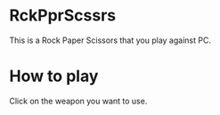 # RckPprScssrs
This is a Rock Paper Scissors that you play against PC.

# How to play
Click on the weapon you want to use.
